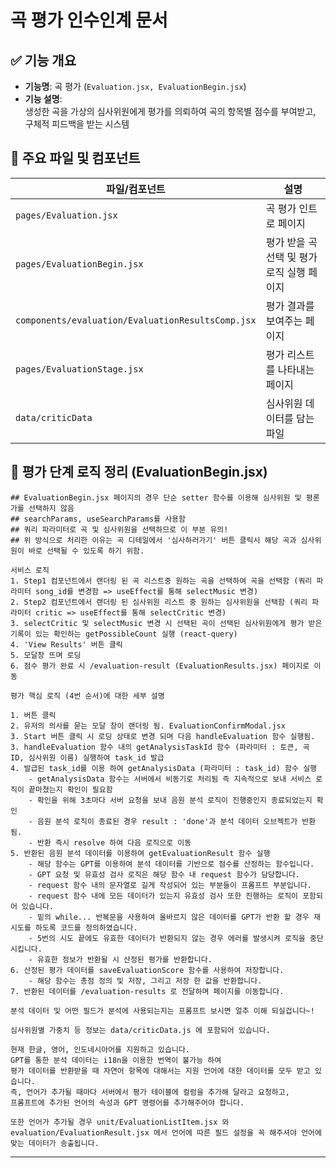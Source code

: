 # 곡 평가 인수인계 문서

## ✅ 기능 개요

- **기능명**: 곡 평가 (`Evaluation.jsx, EvaluationBegin.jsx`)
- **기능 설명**:  
  생성한 곡을 가상의 심사위원에게 평가를 의뢰하여 곡의 항목별 점수를 부여받고, 구체적 피드백을 받는 시스템

## 🔧 주요 파일 및 컴포넌트

| 파일/컴포넌트                                     | 설명                                       |
| ------------------------------------------------- | ------------------------------------------ |
| `pages/Evaluation.jsx`                            | 곡 평가 인트로 페이지                      |
| `pages/EvaluationBegin.jsx`                       | 평가 받을 곡 선택 및 평가 로직 실행 페이지 |
| `components/evaluation/EvaluationResultsComp.jsx` | 평가 결과를 보여주는 페이지                |
| `pages/EvaluationStage.jsx`                       | 평가 리스트를 나타내는 페이지              |
| `data/criticData`                                 | 심사위원 데이터를 담는 파일                |

## 🔄 평가 단계 로직 정리 (EvaluationBegin.jsx)

    ## EvaluationBegin.jsx 페이지의 경우 단순 setter 함수를 이용해 심사위원 및 평론가를 선택하지 않음
    ## searchParams, useSearchParams를 사용함
    ## 쿼리 파라미터로 곡 및 심사위원을 선택하므로 이 부분 유의!
    ## 위 방식으로 처리한 이유는 곡 디테일에서 '심사하러가기' 버튼 클릭시 해당 곡과 심사위원이 바로 선택될 수 있도록 하기 위함.

    서비스 로직
    1. Step1 컴포넌트에서 랜더링 된 곡 리스트중 원하는 곡을 선택하여 곡을 선택함 (쿼리 파라미터 song_id를 변경함 => useEffect를 통해 selectMusic 변경)
    2. Step2 컴포넌트에서 랜더링 된 심사위원 리스트 중 원하는 심사위원을 선택함 (쿼리 파라미터 critic => useEffect를 통해 selectCritic 변경)
    3. selectCritic 및 selectMusic 변경 시 선택된 곡이 선택된 심사위원에게 평가 받은 기록이 있는 확인하는 getPossibleCount 실행 (react-query)
    4. 'View Results' 버튼 클릭
    5. 모달창 뜨며 로딩
    6. 점수 평가 완료 시 /evaluation-result (EvaluationResults.jsx) 페이지로 이동

    평가 핵심 로직 (4번 순서)에 대한 세부 설명

    1. 버튼 클릭
    2. 유저의 의사를 묻는 모달 창이 랜더링 됨. EvaluationConfirmModal.jsx
    3. Start 버튼 클릭 시 로딩 상태로 변경 되며 다음 handleEvaluation 함수 실행됨.
    3. handleEvaluation 함수 내의 getAnalysisTaskId 함수 (파라미터 : 토큰, 곡 ID, 심사위원 이름) 실행하여 task_id 발급
    4. 발급된 task_id를 이용 하여 getAnalysisData (파라미터 : task_id) 함수 실행
        - getAnalysisData 함수는 서버에서 비동기로 처리됨 즉 지속적으로 보내 서비스 로직이 끝마쳤는지 확인이 필요함
        - 확인을 위해 3초마다 서버 요청을 보내 음원 분석 로직이 진행중인지 종료되었는지 확인
        - 음원 분석 로직이 종료된 경우 result : 'done'과 분석 데이터 오브젝트가 반환 됨.
        - 반환 즉시 resolve 하여 다음 로직으로 이동
    5. 반환된 음원 분석 데이터를 이용하여 getEvaluationResult 함수 실행
        - 해당 함수는 GPT를 이용하여 분석 데이터를 기반으로 점수를 산정하는 함수입니다.
        - GPT 요청 및 유효성 검사 로직은 해당 함수 내 request 함수가 담당합니다.
        - request 함수 내의 문자열로 길게 작성되어 있는 부분들이 프롬프트 부분입니다.
        - request 함수 내에 모든 데이터가 있는지 유효성 검사 또한 진행하는 로직이 포함되어 있습니다.
        - 밑의 while... 반복문을 사용하여 올바르지 않은 데이터를 GPT가 반환 할 경우 재시도를 하도록 코드를 정의하였습니다.
        - 5번의 시도 끝에도 유효한 데이터가 반환되지 않는 경우 에러를 발생시켜 로직을 중단시킵니다.
        - 유효한 정보가 반환될 시 산정된 평가를 반환합니다.
    6. 산정된 평가 데이터를 saveEvaluationScore 함수를 사용하여 저장합니다.
        - 해당 함수는 총점 정의 및 저장, 그리고 저장 한 값을 반환합니다.
    7. 반환된 데이터를 /evaluation-results 로 전달하며 페이지를 이동합니다.

    분석 데이터 및 어떤 필드가 분석에 사용되는지는 프롬프트 보시면 얼추 이해 되실겁니다~!

    심사위원별 가중치 등 정보는 data/criticData.js 에 포함되어 있습니다.

    현재 한글, 영어, 인도네시아어를 지원하고 있습니다.
    GPT를 통한 분석 데이터는 i18n을 이용한 번역이 불가능 하여
    평가 데이터를 반환받을 때 자연어 항목에 대해서는 지원 언어에 대한 데이터를 모두 받고 있습니다.
    즉, 언어가 추가될 때마다 서버에서 평가 테이블에 컬럼을 추가해 달라고 요청하고,
    프롬프트에 추가된 언어의 속성과 GPT 명령어를 추가해주어야 합니다.

    또한 언어가 추가될 경우 unit/EvaluationListItem.jsx 와 evaluation/EvaluationResult.jsx 에서 언어에 따른 필드 설정을 꼭 해주셔야 언어에 맞는 데이터가 송출됩니다.

---
